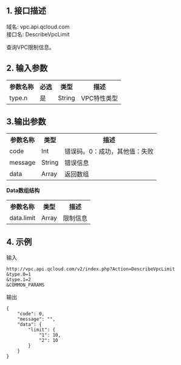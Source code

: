 ## 1. 接口描述 
域名: vpc.api.qcloud.com<br>
接口名: DescribeVpcLimit<br>

查询VPC限制信息。

## 2. 输入参数
<table class="t"><tbody><tr>
<th><b>参数名称</b></th>
<th><b>必选</b></th>
<th><b>类型</b></th>
<th><b>描述</b></th>
<tr>
<td> type.n <td> 是 <td> String <td> VPC特性类型
</tbody></table>


## 3.输出参数
<table class="t"><tbody><tr>
<th><b>参数名称</b></th>
<th><b>类型</b></th>
<th><b>描述</b></th>
<tr>
<td> code <td> Int <td> 错误码。0：成功，其他值：失败
<tr>
<td> message <td> String <td> 错误信息
<tr>
<td> data <td> Array <td> 返回数组
</tbody></table>

**Data数组结构**

<table class="t"><tbody><tr>
<th><b>参数名称</b></th>
<th><b>类型</b></th>
<th><b>描述</b></th>
<tr>
<td> data.limit <td> Array <td> 限制信息
</tbody></table>

## 4. 示例 
输入

```
http://vpc.api.qcloud.com/v2/index.php?Action=DescribeVpcLimit
&type.0=1
&type.1=2
&COMMON_PARAMS
```


输出

```
{
    "code": 0,
    "message": "",
    "data": {
        "limit": {
            "1": 10,
            "2": 10
        }
    }
}
```